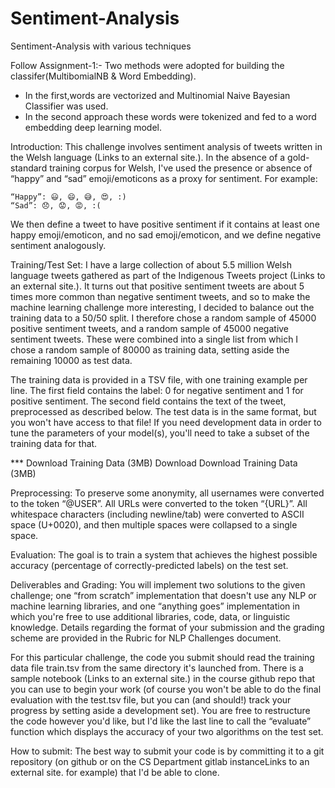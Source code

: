 # Sentiment-Analysis
 Sentiment-Analysis with various techniques
 
 Follow Assignment-1:-
 Two methods were adopted for building the classifer(MultibomialNB & Word Embedding).
 - In the first,words are vectorized and Multinomial Naive Bayesian Classifier was used.
 - In the second approach these words were tokenized and fed to a word embedding deep learning model.

Introduction: This challenge involves sentiment analysis of tweets written in the Welsh language (Links to an external site.). In the absence of a gold-standard training corpus for Welsh, I've used the presence or absence of “happy” and “sad” emoji/emoticons as a proxy for sentiment. For example:

    “Happy”: 😃, 😄, 😅, 😍, :)
    “Sad”: 😞, 😟, 😡, :(

We then define a tweet to have positive sentiment if it contains at least one happy emoji/emoticon, and no sad emoji/emoticon, and we define negative sentiment analogously.

Training/Test Set: I have a large collection of about 5.5 million Welsh language tweets gathered as part of the Indigenous Tweets project (Links to an external site.). It turns out that positive sentiment tweets are about 5 times more common than negative sentiment tweets, and so to make the machine learning challenge more interesting, I decided to balance out the training data to a 50/50 split. I therefore chose a random sample of 45000 positive sentiment tweets, and a random sample of 45000 negative sentiment tweets. These were combined into a single list from which I chose a random sample of 80000 as training data, setting aside the remaining 10000 as test data.

The training data is provided in a TSV file, with one training example per line. The first field contains the label: 0 for negative sentiment and 1 for positive sentiment. The second field contains the text of the tweet, preprocessed as described below. The test data is in the same format, but you won't have access to that file! If you need development data in order to tune the parameters of your model(s), you'll need to take a subset of the training data for that.

*** Download Training Data (3MB) Download Download Training Data (3MB)

Preprocessing: To preserve some anonymity, all usernames were converted to the token “@USER”. All URLs were converted to the token “{URL}”. All whitespace characters (including newline/tab) were converted to ASCII space (U+0020), and then multiple spaces were collapsed to a single space.

Evaluation: The goal is to train a system that achieves the highest possible accuracy (percentage of correctly-predicted labels) on the test set.

Deliverables and Grading: You will implement two solutions to the given challenge; one “from scratch” implementation that doesn't use any NLP or machine learning libraries, and one “anything goes” implementation in which you're free to use additional libraries, code, data, or linguistic knowledge. Details regarding the format of your submission and the grading scheme are provided in the Rubric for NLP Challenges document.

For this particular challenge, the code you submit should read the training data file train.tsv from the same directory it's launched from. There is a sample notebook (Links to an external site.) in the course github repo that you can use to begin your work (of course you won't be able to do the final evaluation with the test.tsv file, but you can (and should!) track your progress by setting aside a development set). You are free to restructure the code however you'd like, but I'd like the last line to call the “evaluate” function which displays the accuracy of your two algorithms on the test set.

How to submit: The best way to submit your code is by committing it to a git repository (on github or on the CS Department gitlab instanceLinks to an external site. for example) that I'd be able to clone.
